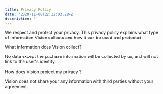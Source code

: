 ```yaml
---
title: Privacy Policy
date: '2020-11-08T22:12:03.284Z'
description: ''
---
```


We respect and protect your privacy. This privacy policy explains what type of information Vision collects and how it can be used and protected.

What information does Vision collect?

No data except the puchase information will be collected by us, and will not link to the user's identity.

How does Vision protect my privacy？

Vision does not share your any information with third parties without your agreement.
